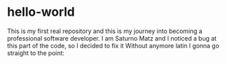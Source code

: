 # hello-world
This is my first real repository and this is my journey into becoming a professional software developer.
I am Saturno Matz and I noticed a bug at this part of the code, so I decided to fix it
Without anymore latin I gonna go straight to the point:
